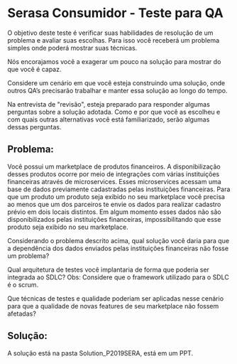 # Serasa Consumidor - Teste para QA
 
O objetivo deste teste é verificar suas habilidades de resolução de um problema e avaliar suas escolhas. Para isso você receberá um problema simples onde poderá mostrar suas técnicas.
 
Nós encorajamos você a exagerar um pouco na solução para mostrar do que você é capaz.
 
Considere um cenário em que você esteja construindo uma solução, onde outros QA’s precisarão trabalhar e manter essa solução ao longo do tempo. 
 
Na entrevista de "revisão", esteja preparado para responder algumas perguntas sobre a solução adotada.
Como e por que você as escolheu e com quais outras alternativas você está familiarizado, serão algumas dessas perguntas.
 
## Problema:
 
Você possui um marketplace de produtos financeiros. A disponibilização desses produtos ocorre por meio de integrações com várias instituições financeiras através de microservices.
Esses microservices acessam uma base de dados previamente cadastradas pelas instituições financeiras.
Para que um produto um produto seja exibido no seu marketplace você precisa ao menos que um dos parceiros te envie os dados para realizar cadastro prévio em dois locais distintos.
Em algum momento esses dados não são disponibilizados pelas instituições financeiras, impossibilitando que esse produto seja exibido no seu marketplace.
 
Considerando o problema descrito acima, qual solução você daria para que a dependência dos dados enviados pelas instituições financeiras não fosse um problema?

Qual arquitetura de testes você implantaria de forma que poderia ser integrada ao SDLC?
Obs: Considere que o framework utilizado para o SDLC é o scrum.

Que técnicas de testes e qualidade poderiam ser aplicadas nesse cenário para que a qualidade de novas features de seu marketplace não fossem afetadas?

## Solução:

A solução está na pasta Solution_P2019SERA, está em um PPT.

